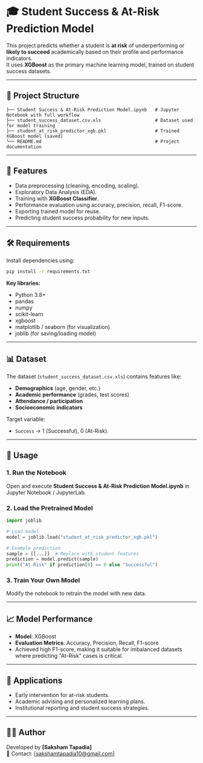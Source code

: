# 🎓 Student Success & At-Risk Prediction Model

This project predicts whether a student is **at risk** of underperforming or **likely to succeed** academically based on their profile and performance indicators.  
It uses **XGBoost** as the primary machine learning model, trained on student success datasets.  

---

## 📂 Project Structure
```
├── Student Success & At-Risk Prediction Model.ipynb   # Jupyter Notebook with full workflow
├── student_success_dataset.csv.xls                    # Dataset used for model training
├── student_at_risk_predictor_xgb.pkl                  # Trained XGBoost model (saved)
└── README.md                                          # Project documentation
```

---

## 🚀 Features
- Data preprocessing (cleaning, encoding, scaling).  
- Exploratory Data Analysis (EDA).  
- Training with **XGBoost Classifier**.  
- Performance evaluation using accuracy, precision, recall, F1-score.  
- Exporting trained model for reuse.  
- Predicting student success probability for new inputs.  

---

## 🛠️ Requirements
Install dependencies using:
```bash
pip install -r requirements.txt
```

**Key libraries:**
- Python 3.8+  
- pandas  
- numpy  
- scikit-learn  
- xgboost  
- matplotlib / seaborn (for visualization)  
- joblib (for saving/loading model)  

---

## 📊 Dataset
The dataset (`student_success_dataset.csv.xls`) contains features like:  
- **Demographics** (age, gender, etc.)  
- **Academic performance** (grades, test scores)  
- **Attendance / participation**  
- **Socioeconomic indicators**  

Target variable:  
- `Success` → 1 (Successful), 0 (At-Risk).  

---

## 📓 Usage
### 1. Run the Notebook
Open and execute **Student Success & At-Risk Prediction Model.ipynb** in Jupyter Notebook / JupyterLab.

### 2. Load the Pretrained Model
```python
import joblib

# Load model
model = joblib.load("student_at_risk_predictor_xgb.pkl")

# Example prediction
sample = [[...]]  # Replace with student features
prediction = model.predict(sample)
print("At-Risk" if prediction[0] == 0 else "Successful")
```

### 3. Train Your Own Model
Modify the notebook to retrain the model with new data.  

---

## 📈 Model Performance
- **Model**: XGBoost  
- **Evaluation Metrics**: Accuracy, Precision, Recall, F1-score  
- Achieved high F1-score, making it suitable for imbalanced datasets where predicting "At-Risk" cases is critical.  

---

## 🔮 Applications
- Early intervention for at-risk students.  
- Academic advising and personalized learning plans.  
- Institutional reporting and student success strategies.  

---

## 👨‍💻 Author
Developed by **[Saksham Tapadia]**  
📧 Contact: [sakshamtapadia10@gmail.com]  
